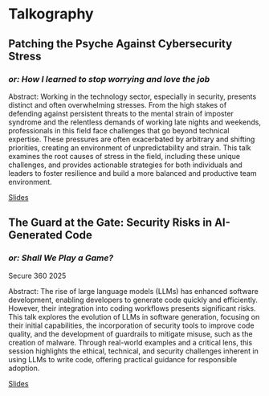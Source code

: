 # Talkography

## Patching the Psyche Against Cybersecurity Stress
### _or: How I learned to stop worrying and love the job_

Abstract: Working in the technology sector, especially in security, presents distinct and often overwhelming stresses. From the high stakes of defending against persistent threats to the mental strain of imposter syndrome and the relentless demands of working late nights and weekends, professionals in this field face challenges that go beyond technical expertise. These pressures are often exacerbated by arbitrary and shifting priorities, creating an environment of unpredictability and strain. This talk examines the root causes of stress in the field, including these unique challenges, and provides actionable strategies for both individuals and leaders to foster resilience and build a more balanced and productive team environment.

[Slides](2025-S360-Patching-the-Psyche.pdf)


## The Guard at the Gate: Security Risks in AI-Generated Code
### _or: Shall We Play a Game?_

Secure 360 2025

Abstract: The rise of large language models (LLMs) has enhanced software development, enabling developers to generate code quickly and efficiently. However, their integration into coding workflows presents significant risks. This talk explores the evolution of LLMs in software generation, focusing on their initial capabilities, the incorporation of security tools to improve code quality, and the development of guardrails to mitigate misuse, such as the creation of malware. Through real-world examples and a critical lens, this session highlights the ethical, technical, and security challenges inherent in using LLMs to write code, offering practical guidance for responsible adoption.

[Slides](2025-S360-Guard-at-the-Gate.pdf)

